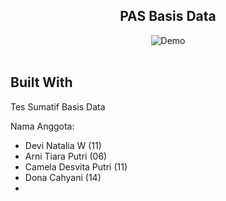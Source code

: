 <h2 align="center">
  PAS Basis Data<br/>
</h2>
<div align="center">
  <img alt="Demo" src="" />
</div>

<br/>

## Built With

Tes Sumatif Basis Data<br/>

Nama Anggota:

- Devi Natalia W (11)
- Arni Tiara Putri (06)
- Camela Desvita Putri (11)
- Dona Cahyani (14) 
- 
